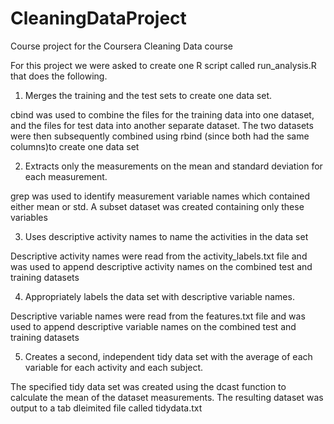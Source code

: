 CleaningDataProject
===================

Course project for the Coursera Cleaning Data course


For this project we were asked to create one R script called run_analysis.R that does the following. 

1. Merges the training and the test sets to create one data set.

cbind was used to combine the files for the training data into one dataset, and the files for test data into another separate dataset. The two datasets were then subsequently combined using rbind (since both had the same columns)to create one data set

2. Extracts only the measurements on the mean and standard deviation for each measurement. 

grep was used to identify measurement variable names which contained either mean or std. A subset dataset was created containing only these variables

3. Uses descriptive activity names to name the activities in the data set

Descriptive activity names were read from the activity_labels.txt file and was used to append descriptive activity names on the combined test and training datasets

4. Appropriately labels the data set with descriptive variable names. 

Descriptive variable names were read from the features.txt file and was used to append descriptive variable names on the combined test and training datasets
  
5. Creates a second, independent tidy data set with the average of each variable for each activity and each subject. 

The specified tidy data set was created using the dcast function to calculate the mean of the dataset measurements. The resulting dataset was output to a tab dleimited file called tidydata.txt

